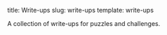 title: Write-ups
slug: write-ups
template: write-ups

A collection of write-ups for puzzles and challenges.
